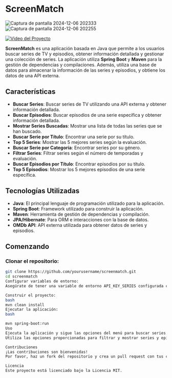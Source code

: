 # ScreenMatch
![Captura de pantalla 2024-12-06 202333](https://github.com/user-attachments/assets/ffbb3511-23f7-4a47-ac3a-28aa456483a3)
![Captura de pantalla 2024-12-06 202255](https://github.com/user-attachments/assets/2f6144cd-b63d-423b-9681-1aa8329b1c2a)

[![Video del Proyecto](https://img.youtube.com/vi/OMiMnBaMZz0/maxresdefault.jpg)](https://www.youtube.com/watch?v=OMiMnBaMZz0)
  
**ScreenMatch** es una aplicación basada en Java que permite a los usuarios buscar series de TV y episodios, obtener información detallada y gestionar una colección de series. La aplicación utiliza **Spring Boot** y **Maven** para la gestión de dependencias y compilaciones. Además, utiliza una base de datos para almacenar la información de las series y episodios, y obtiene los datos de una API externa.

## Características

- **Buscar Series**: Buscar series de TV utilizando una API externa y obtener información detallada.
- **Buscar Episodios**: Buscar episodios de una serie específica y obtener información detallada.
- **Mostrar Series Buscadas**: Mostrar una lista de todas las series que se han buscado.
- **Buscar Serie por Título**: Encontrar una serie por su título.
- **Top 5 Series**: Mostrar las 5 mejores series según la evaluación.
- **Buscar Serie por Categoría**: Encontrar series por su género.
- **Filtrar Series**: Filtrar series según el número de temporadas y evaluación.
- **Buscar Episodios por Título**: Encontrar episodios por su título.
- **Top 5 Episodios**: Mostrar los 5 mejores episodios de una serie específica.

## Tecnologías Utilizadas

- **Java**: El principal lenguaje de programación utilizado para la aplicación.
- **Spring Boot**: Framework utilizado para construir la aplicación.
- **Maven**: Herramienta de gestión de dependencias y compilación.
- **JPA/Hibernate**: Para ORM e interacciones con la base de datos.
- **OMDb API**: API externa utilizada para obtener datos de series y episodios.

## Comenzando

### Clonar el repositorio:

```bash
git clone https://github.com/yourusername/screenmatch.git
cd screenmatch
Configurar variables de entorno:
Asegúrate de tener una variable de entorno API_KEY_SERIES configurada con tu clave de API de OMDb.

Construir el proyecto:
bash
mvn clean install
Ejecutar la aplicación:
bash

mvn spring-boot:run
Uso
Ejecuta la aplicación y sigue las opciones del menú para buscar series, episodios y gestionar tu colección.
Utiliza las opciones proporcionadas para filtrar y mostrar series y episodios según varios criterios.

Contribuciones
¡Las contribuciones son bienvenidas!
Por favor, haz un fork del repositorio y crea un pull request con tus cambios.

Licencia
Este proyecto está licenciado bajo la Licencia MIT.
